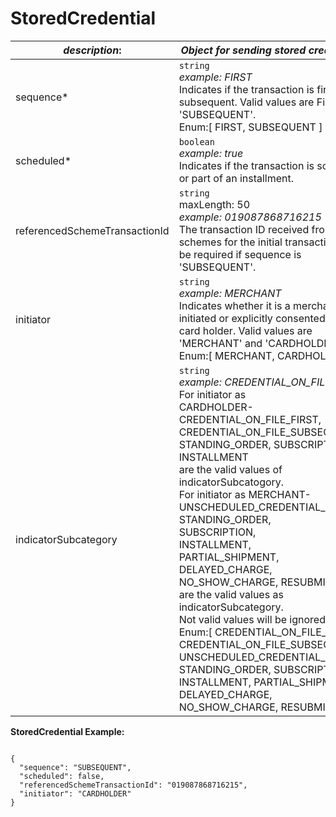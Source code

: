 
# StoredCredential

| *description*:   | *Object for sending stored credentials.*|
|----|----|
| sequence* |   ``` string ```    <br/> *example: FIRST* <br/>  Indicates if the transaction is first or subsequent. Valid values are First and 'SUBSEQUENT'. <br/>  Enum:[ FIRST, SUBSEQUENT ]|
| scheduled* |   ``` boolean ```   <br/>  *example: true*  <br/> Indicates if the transaction is scheduled or part of an installment.|
| referencedSchemeTransactionId |  ``` string ```  <br/>   maxLength: 50  <br/> *example: 019087868716215*  <br/> The transaction ID received from schemes for the initial transaction. May be required if sequence is 'SUBSEQUENT'.|
| initiator |  ``` string ```   <br/>  *example: MERCHANT* <br/>  Indicates whether it is a merchant-initiated or explicitly consented to by card holder. Valid values are 'MERCHANT' and 'CARDHOLDER'.  <br/> Enum:[ MERCHANT, CARDHOLDER ]|
| indicatorSubcategory | 	 ``` string ```   <br/>  *example: CREDENTIAL_ON_FILE_FIRST* <br/>  For initiator as  <br/> CARDHOLDER- CREDENTIAL_ON_FILE_FIRST,  <br/> CREDENTIAL_ON_FILE_SUBSEQUENT,  <br/> STANDING_ORDER, SUBSCRIPTION,  <br/> INSTALLMENT <br/> are the valid values of indicatorSubcatogory.  <br/> For initiator as MERCHANT-  <br/> UNSCHEDULED_CREDENTIAL_ON_FILE,  <br/> STANDING_ORDER,  <br/> SUBSCRIPTION,  <br/> INSTALLMENT,  <br/> PARTIAL_SHIPMENT,  <br/> DELAYED_CHARGE,  <br/> NO_SHOW_CHARGE, RESUBMISSION  <br/> are the valid values as indicatorSubcategory.  <br/> Not valid values will be ignored.  <br/> Enum:[ CREDENTIAL_ON_FILE_FIRST, CREDENTIAL_ON_FILE_SUBSEQUENT, UNSCHEDULED_CREDENTIAL_ON_FILE, STANDING_ORDER, SUBSCRIPTION, INSTALLMENT, PARTIAL_SHIPMENT, DELAYED_CHARGE, NO_SHOW_CHARGE, RESUBMISSION ]|


**StoredCredential Example:**

```{r}

{
  "sequence": "SUBSEQUENT",
  "scheduled": false,
  "referencedSchemeTransactionId": "019087868716215",
  "initiator": "CARDHOLDER"
}
```





